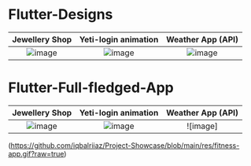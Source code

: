 # Flutter-Designs


Jewellery Shop  |  Yeti-login animation |  Weather App (API)
:-------------------------:|:-------------------------:|:-------------------------:
![image](https://github.com/iqbalriiaz/Flutter-Showcase/blob/main/res/jwellery-shop.gif?raw=true)  |  ![image](https://raw.githubusercontent.com/iqbalriiaz/Flutter-Showcase/main/res/yeti-login-animation.gif) |  ![image](https://github.com/iqbalriiaz/Project-Showcase/blob/main/res/doctor-appointment-app.gif?raw=true)


# Flutter-Full-fledged-App


Jewellery Shop  |  Yeti-login animation |  Weather App (API)
:-------------------------:|:-------------------------:|:-------------------------:
![image](https://github.com/iqbalriiaz/Flutter-Showcase/blob/main/res/jwellery-shop.gif?raw=true)  |  ![image](https://raw.githubusercontent.com/iqbalriiaz/Project-Showcase/main/res/weather-app.gif) | ![image]
(https://github.com/iqbalriiaz/Project-Showcase/blob/main/res/fitness-app.gif?raw=true)
